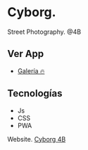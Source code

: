 # Cyborg.

Street Photography. @4B

## Ver App
- [Galería 🔥](https://alibhtty.com/cyborg)

## Tecnologías
* Js
* CSS
* PWA

Website. [Cyborg 4B](https://alibhtty.com/cyborg/)

